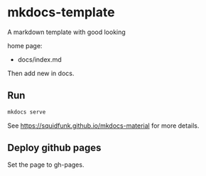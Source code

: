 # mkdocs-template

A markdown template with good looking

home page:

- docs/index.md

Then add new in docs.

## Run

```sh
mkdocs serve
```

See https://squidfunk.github.io/mkdocs-material for more details.

## Deploy github pages

Set the page to gh-pages.
